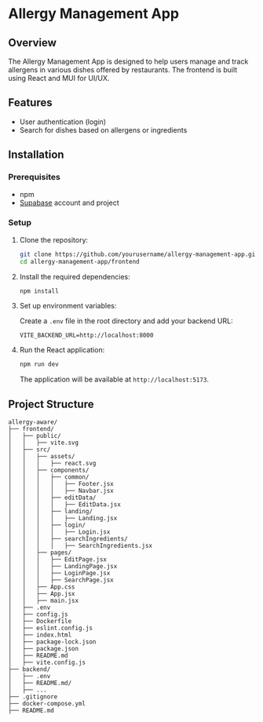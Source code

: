 # Allergy Management App

## Overview

The Allergy Management App is designed to help users manage and track allergens in various dishes offered by restaurants. The frontend is built using React and MUI for UI/UX.

## Features

- User authentication (login)
- Search for dishes based on allergens or ingredients

## Installation

### Prerequisites

- npm
- [Supabase](https://supabase.io/) account and project

### Setup

1. Clone the repository:

    ```bash
    git clone https://github.com/yourusername/allergy-management-app.git
    cd allergy-management-app/frontend
    ```

2. Install the required dependencies:

    ```bash
    npm install
    ```

4. Set up environment variables:

    Create a `.env` file in the root directory and add your backend URL:

    ```env
    VITE_BACKEND_URL=http://localhost:8000
    ```

5. Run the React application:

    ```bash
    npm run dev
    ```

    The application will be available at `http://localhost:5173`.

## Project Structure

```plaintext
allergy-aware/
├── frontend/
│   ├── public/
│   │   ├── vite.svg
│   ├── src/
│   │   ├── assets/
│   │   │   ├── react.svg
│   │   ├── components/
│   │   │   ├── common/
│   │   │   │   ├── Footer.jsx
│   │   │   │   ├── Navbar.jsx
│   │   │   ├── editData/
│   │   │   │   ├── EditData.jsx
│   │   │   ├── landing/
│   │   │   │   ├── Landing.jsx
│   │   │   ├── login/
│   │   │   │   ├── Login.jsx
│   │   │   ├── searchIngredients/
│   │   │   │   ├── SearchIngredients.jsx
│   │   ├── pages/
│   │   │   ├── EditPage.jsx
│   │   │   ├── LandingPage.jsx
│   │   │   ├── LoginPage.jsx
│   │   │   ├── SearchPage.jsx
│   │   ├── App.css
│   │   ├── App.jsx
│   │   ├── main.jsx
│   ├── .env
│   ├── config.js
│   ├── Dockerfile
│   ├── eslint.config.js
│   ├── index.html
│   ├── package-lock.json
│   ├── package.json
│   ├── README.md
│   ├── vite.config.js
├── backend/
│   ├── .env
│   ├── README.md/
│   ├── ...
├── .gitignore
├── docker-compose.yml
├── README.md
